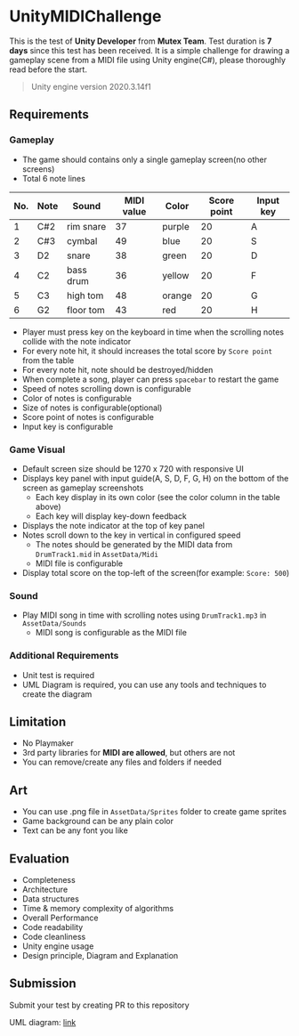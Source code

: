 # UnityMIDIChallenge
This is the test of **Unity Developer** from **Mutex Team**. Test duration is **7 days** since this test has been received. It is a simple challenge for drawing a gameplay scene from a MIDI file using Unity engine(C#), please thoroughly read before the start.
> Unity engine version 2020.3.14f1

## Requirements
### Gameplay
- The game should contains only a single gameplay screen(no other screens)
- Total 6 note lines

| No. | Note | Sound     | MIDI value | Color  | Score point | Input key |
|-----|------|-----------|------------|--------|-------------|-----------|
| 1   | C#2  | rim snare | 37         | purple | 20          | A         |
| 2   | C#3  | cymbal    | 49         | blue   | 20          | S         |
| 3   | D2   | snare     | 38         | green  | 20          | D         |
| 4   | C2   | bass drum | 36         | yellow | 20          | F         |
| 5   | C3   | high tom  | 48         | orange | 20          | G         |
| 6   | G2   | floor tom | 43         | red    | 20          | H         |

 
- Player must press key on the keyboard in time when the scrolling notes collide with the note indicator
- For every note hit, it should increases the total score by `Score point` from the table
- For every note hit, note should be destroyed/hidden
- When complete a song, player can press `spacebar` to restart the game
- Speed of notes scrolling down is configurable
- Color of notes is configurable
- Size of notes is configurable(optional)
- Score point of notes is configurable
- Input key is configurable

### Game Visual
- Default screen size should be 1270 x 720 with responsive UI
- Displays key panel with input guide(A, S, D, F, G, H) on the bottom of the screen as gameplay screenshots
    - Each key display in its own color (see the color column in the table above)
    - Each key will display key-down feedback
- Displays the note indicator at the top of key panel
- Notes scroll down to the key in vertical in configured speed
    - The notes should be generated by the MIDI data from `DrumTrack1.mid` in `AssetData/Midi`
    - MIDI file is configurable
- Display total score on the top-left of the screen(for example: `Score: 500`)

### Sound
- Play MIDI song in time with scrolling notes using `DrumTrack1.mp3` in `AssetData/Sounds`
    - MIDI song is configurable as the MIDI file

### Additional Requirements
- Unit test is required
- UML Diagram is required, you can use any tools and techniques to create the diagram

## Limitation
- No Playmaker
- 3rd party libraries for **MIDI are allowed**, but others are not
- You can remove/create any files and folders if needed

## Art
- You can use .png file in `AssetData/Sprites` folder to create game sprites
- Game background can be any plain color
- Text can be any font you like

## Evaluation
- Completeness
- Architecture
- Data structures
- Time & memory complexity of algorithms
- Overall Performance
- Code readability
- Code cleanliness
- Unity engine usage
- Design principle, Diagram and Explanation

## Submission
Submit your test by creating PR to this repository
<!-- replace your link here -->
UML diagram: [link](https://viewer.diagrams.net/?tags=%7B%7D&highlight=0000ff&layers=1&nav=1&title=Rhythm%20Game.drawio#R7V3rc%2BK2Fv9rmNn7Acby2x%2BTsNnuNNmmJXvb2y87DjjgrrEY22xC%2F%2For2ZKxHn4AFtB7ndlpsTgWss7vPHUkj4y79funxN%2BsHuEiiEa6tngfGdORrtuu5aD%2F4ZZd0WJqmlG0LJNwUbSBfcMs%2FDsgjbR1Gy6ClCHMIIyycMM2zmEcB%2FOsaNOKNj9J4BtL9goj9lc3%2FjIQGmZzPxJbfw8X2YqOzvb2X%2FwUhMsV%2BWlXJ0%2B89ikxGU268hfwrdJkfBwZdwmEWfFp%2FX4XRHj26LwU993XfFsOLAnirMsNuwdj7hrZn%2FFrstF%2F%2FuuPnzUvG5NefvjRljzwLMiyMF6mI90e6QbQRsYtGX%2B2o5OSvoXryI%2FR1e0rjLMZ%2BQagaz8KlzH6PEejChLU8CNIshDN5w35IoMb1DpfhdHiwd%2FBLR57mvnz7%2FTqdgWT8G%2FUrR%2BRPtHXSUaggUZVpZjhO1EzHmYSpIjmiU4I4Joe%2FXeG8MFPM9Iwh1Hkb9LwpXyMtZ8sw%2FgWZhlcE6LXMIruYASTfA6MwAIIzPnoEvg9qHxzq2ta%2Fg2em0r7a%2F5XzmeVc5QNaK6C90oT4eSnAK6DLNkhEvLt2NCLW4hcGQSOb3uMIlkr2lYVeALPJrJB5GJZdr2HDvpA0HMAknQBSSP9FsNmDpPgCYb4UW9wJ%2BhDFVqY5gvMgtkmCBbocz3VIxonjNFwS6oXpAkEsu%2FB7g7poWmItAElxBchjH38nHaEQZb%2FAHpS7eeCHLUvs7wPrrs5ZmCXzrSC1WU%2FnMwgxmYV%2BYiC16xWOtKNP0cy%2BJDTTM19y2%2BEk7gJontfo1yjrMLFIogxsmHmZ34BY%2FwIGzzvOaetW%2FQPAeJOm1gja4qf3boF%2B2v0D5MnCLAxQrSf82saIBl5C7Cc1MK%2FDuT1YiHCv1E1tcsEkQHd7iYDrqlIBAyJCHAoiMJcaxaTQw0K4KY3hjlRC1TWiOlRsMfGM4bOdAwE%2FBgifgwJViL%2FJYieYBpicKO2pKDlMNQGE1XMBUDryF1FzDVr9Ns0ePW3UUbUyId%2FlWriB0T98dqEUOec7kj7b%2FyLAq1cuzTYohrx%2Fefqo87GtS8Aut0A6KhCoCUg8JO%2FDp4ifzc4aBKIa5rrH2ahNM1yaizU4Q6a6zEOmqVrE0%2FipDkSBOmeowhCdo0SW5ZAIkpmjyxOKT2jeQ8Qq%2FDsl9QLuMWc4Wn9ebZFCGAcO6QhfNG1C%2BPNNpsG1REIHuBs47%2FFyD61dIV9yccwTRt%2Fs%2Fw4Rl9jQdn3%2BoDFprB0LBmyt%2BEDnPu5eaTUCENIDXKUYbxAApXBpHm09fGVVJsTr%2BBwR%2BF6dXhHXW11Fr4GT1AmaMBS5Qo6gyuojLvAlbiCMvaqMsRujRYd3emjG60az87ewmy%2BanP0PgXZzXYRwhncJvPgOVxX3T2Jbq1TZKifKeLjfQLXj0hZ1f%2FsuBjpLDfbMF4e5V0O%2BugAxEp8R6lC0jxFmAWeAFqM0iHLd81OpGGYjBOpe97EEpAEHCBBkg0UIYnmswX156cpYn6wwAqsm9vDek1rnIqn930uruqIM%2FQbn5EQ%2B3EW%2BlnF15Ooy0GZNQbCXmdU1ntXcghqmioIissWg3vVG39BVwar8q8oNyvsHROv6t6PEGOXH3K1MngtioFAzU8bEHRV%2BQpL9Fry%2BHzwWq7Ya9H51Jcj5r0Mun7OwMhWpVHsOp8lRjrltwBnceZMXucxQBiar5C2mUyT3e9BhgOqyeM2DefPqwAmuwnWRl%2F8dW1kRnt%2FSoJX%2F4VJrP3y8hcuVeCpsU%2BDMLPeVJJRYZrRRcbSsxHXKbns02a7X6zcL29WaVDrl%2B36BQmBPN02JoOXj4QEDvw48E0pTtJ9jhcIKfU95yNsIhrct%2B6xaB%2Fum1Qa1SXH7MF9U8hfWXpMymBlylZ037CCK1JOQfZcqrkPci37GVtnP9fHuZYtprMtmVX8F9NX4sJv99t43poHK%2F6LdCLS1XjhoLiL6tu7SlR5V6b4ipaGnnXtpzBr%2BmlkZMI0bcoNDkpQoZCIGTm5kKiKYW3Rtf2aBgKng3hxg8sY0RXc5NONWoi%2FCXTsFvjpKlgQ5bjK1tQxTeAWWdgF4Qmav2T3B%2Fkqv%2FgP%2FmaiaxZtmL5Xaae76tVTkCCpzZ3movE9zHBvY22iAYc0FD0CYJHrfYf4Yle54LurdTrTPCPeIVTM8mXJpuku6IIFU%2B4p4qMa6lCvMUFqKgt%2FBMzQZIAg3RXVbqU%2FbGo24w8bdB2YdlE8JblrDyuhI6Cz6UALGGxHxSwIHeX4LJ%2FxhEUt0YtWCVmCMY2BVzO4jgcS5XUrkKzLAQmYLP8NyzgOSIbW0lF%2FQHqLVp9%2FXT7%2B%2BuVP6D28fH4JfpnfS2pFpZ6AgKx05W%2FwR1zFnQfwfITPeHi56USGiXqPJrkuy7WBWTRUfDliISugrIVU94DYMZjZdm1HsD26JlkNsnqwPdL5l9Wy1QsxcSIqc4LBT6cdWe8VXMLYjz7uWzlRrp3DdmnzOorbqaKlsTkLw%2BW66CpausclPwzOza4RLTTZefELJSNOVP2AHVM64FrbwdGbhtX8HPZp9BbZ59F5nlh69KGYkV71jlj%2BlOf6RPAjtD3gKI8m5CrebUUMqFtNA0Der34hKToJ%2FpvEkmxlIb85KjeQdFc44EBzc5IyEashZrjk%2F9GP%2FSVOMA35WUl%2B1tKC18Pys2B6e9ePORob3OYRJNySZWXdcUSThPSIIhiJ4RDdf7F%2BgTmiRjXJQhKSl5tN6ujY4Dvv9xnH0ZT8%2BfEpgRPc9BikK%2FT566evn%2Fn8Jv6Bg%2B4SBOD%2FN3ZvVB%2BnFfdJoNpLLY10yEC2mjDkL%2FthLzA6qqIe0pdy7sqy01i5NObzyBa15oweTR7SD4xquV3WVAsO%2BqNfgJlGN4A5Pax%2FyBHWYaNYr%2FFXmUqZWJ5eSaeAiebQ7N05snVkQlUHc1zVnGkC6t4cnHGjYXmZceO2z%2FYVzfHhJ0FE%2FbhYetNojrb45%2BDo1URbQEwzENCcGG%2FVqLJDwy0qhqfHW%2BNDAy45l8aGw3AJcAoIvr6mgZKEHBD3ll1VZNwfq3riFCt%2B4Gx8km3gUmo5ynWjiabZ1bWjsTYBhTE5dPGo1n5Us4GNrtnZs4GOfpz9GLtspM1vPe%2FJfHhAOty6UTWTKzIGYproujSMfV0ahrME59MwZ12WrlUFra6k1bfKULBeNwYOq0d48e%2BsRkBzP6qX60TvQK3VqYXF2RW%2FdeQyEL9zxzCtTiw7OHCwTOmAawMBnt5uptc19zT6FlPE1wofTG8yy1JqbJcu7ua9KttF5fNabNeYxQDgMnXqjJcuOhnnqKnSJobpjpi6Ks9zj3GN94kaw2PKqs6YpKFL7q1r89QKXMK0Wo434aqhxsBE0%2B549M%2Bxj6yOMU22XsPk17wUm1tDXF4gVfxTxOB5hg8Z4xA9LKrqxv3N9E626UXTyBFI4uFImmf1tenF5bDoSfbp2pIaH7eH8%2FjkKKpbxniB77K9HxyihlUGuUyetEtWBgBdGQB0CQA4Lg%2BrlMey19I7yrcq7oprSGRjV2EkPnz8kWfatWE1US0QKNMvJ%2Bcdzhr634jOuWSqwZXHdvXvuG7G7pndOzFIuaplMYqnq1kWAxyf1cWPhpj8vKpAvz%2FW9MSZs6WlTTEmIgeVP6GwJxIYNAREPR%2FRfHiVqemy256QbRULb8oEK3uchLKND2JQRLe65%2Be1fcvKys7KztDmklBcEXrMfd%2BDHcGu5GiAwUtrLJTvIxqTQs9r0IGnIW%2BIxhSyFwBxS5WUv6rCMVNW0nc7Ks%2FfQMbqQ2E6%2FZYS0vLsyG83i0VbvemeeLZ9wVM%2Bby1RnZXvY%2BjyAxXqzr%2BQI7XbAzMKsXyYr5uFnzUcpT5mBlZDPWjQnkVMFzOaUhED%2FFJnf0ImFhReZW1C13ImqjQuUpugG%2Bwqxz5lfXB1gtPWk%2BKI2pQdyKsyA1KtigPGiFn5c93yiIXzFMV1RlHP2ZcjDzEYA42tbRrzL0zoqTSCH2%2FjqHTjeOKxxbx4S00NgiUGwFeVmqAyeC2pCZ5HZ8tU0IWBCxupy9S7cVVPY2C7k2OX4Wnab98Xp3EUWxVLdOmJM194nAJLh5yTbrz6tnvYIvydY%2FS2CI8wQnf6lEknT%2FKyAFrlx7it%2FNae3txWS3RbyzfVtZ7CON8meEIQ8koiIa00hDpNlqmU45N2GMsgY6jaC291KLgdkkXHsteW7P%2BUsVdVrsiqewsTMS93Kz9etr5JjiUuj3kt0i3CHYOK6BdD9BTsNgwpy4VY4qp%2FzrTBN7lS3wR4Ou%2BbSIsEaZKLWZVQZmjEzEnX46Glr%2BsY1EyjmnE6g6ahiFAGEHWeiOxYnsET6Ym9Ek9Eyl5Vnkjtsfg512r8kEHG%2BwWBxJWQgkBZAaHkOPYZTjINJ7hd7QluQp7DsyQL4LoURaoqHCTHvmM%2F4Vv%2B0oxSh1RedMg5FMw36DY0KBjDyqvEOt%2B6CrPZ%2FR8d7vu2DtO0kdQb0WXq%2Faf97Rt8Xnz7T4nHRHWYEkLZcRYK6k4PXpC2PnmFtvkxB3vQZA%2Fs7sLdUKokk2TAH0rRnyR3OJ9qcPqO5S%2FwJK8ekDFYmddXl48%2B%2FYC7nCZ%2Fi8bgNqpWE1pHPWGpSkHZYh7z0uU4jXt6WispaGL2Emun3NFfY9M%2B9sg6r60nxeumtpiZxJXNQzRxtdGEbbC7lx1a29Na6tfH23HkIJInJjGQNpG%2Fo2Xyksp59o3oGHhBvG2nZHeTNFEXRi5Mn9A40B0l8QuE4j4UqZmr8q8OCf9Yg1cH4a6GsI8cqbz0W5m7PORIFbIXaBJ3%2BZyl%2FZK3HpHaeGxKsIrgfd3KFiBJQB9vcyVzM8fewgesNRoL3Yum%2FX3TMMUa8Cj%2FelA8vSITdNQ8NODqH5pi5vYcL%2BSaaJ4xYk6RNhW9861x1aL1gKILlkLyr9spz2s49SA5oSPF3rwj5oKuMsijDuNl6l5p%2BF66JMce9OiwHbnq3vAn57ZYeHaeA9RAcdxZ5XBhTfNGp52gZgFWSRUdnukUNVfUUY2Jn4soKe5UeI%2FvonuptjExSB0N%2FgPs4pSrOxPP0cqT2c6bj3DOmqaqYNrlDwXUNOMYSB8PQrokd9Uo1B18XGLlj8WO6aB522PHOQ6hSJNONHePUO4FmJ5pTcwzvwTTEfNk58Gl6VksLsFRZ1XWwrIVbfrlwGZb3MK5C5BuOnIrm6536U01jC515qljcjsfdfMUg703%2BeW7fm3XPqPF7qwsLwhf%2FnhlV3MnnrtXne5xQDaAyQPZztVu%2BdeXyUaXCYRZlTzxN6tHuMAbFj%2F%2BFw%3D%3D)
